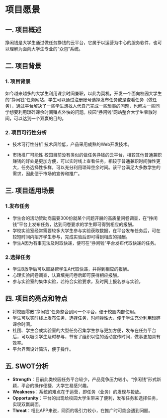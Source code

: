 # 项目愿景
## 一. 项目概述
挣闲钱是大学生通过做任务挣钱的云平台，它属于以运营为中心的服务软件，也可以理解为面向大学生专业的“众包”系统。


## 二. 项目背景
### 1. 项目背景
如今越来越多的大学生利用课余时间兼职，以此为契机，开发一个面向校园大学生的“挣闲钱”任务网站，学生可以通过注册账号选择发布任务或是查看任务（做任务），通过平台解决了一些学生想找人代自己完成一些琐事的问题，也解决一些同学想要利用琐碎课余时间赚点外快的问题。校园“挣闲钱”网站整合大学生零散时间，可以达到一个双赢的目的。

### 2. 项目可行性分析
- 技术可行性分析
技术风险低，产品采用成熟的Web开发技术。

- 市场推广可能性
校园目前没有类似的做任务挣钱的云平台，相较其他普通兼职赚钱的好处是更加方便，可以实时线上查看任务，相较于普通兼职时间弹性更大，任务选择性多样，可以充分利用琐碎空余时间。该平台满足大多数学生的需求，因此便于市场的宣传和推广。


## 三. 项目适用场景
### 1.发布任务
- 学生会的活动赞助商需要300份就某个问题开展的高质量问卷调查，在“挣闲钱”平台上发布任务，达到问卷要求的学生即可得到相应的报酬。
- 学校实验室经常需要较多大学生参与实验获取数据，在平台发布任务后，可在较短时间内招齐学生参与，完成实验后即可得到相应的报酬。
- 学生A因为有事无法及时取快递，便可在“挣闲钱”平台发布代取快递的任务。

### 2.选择任务
- 学生B放学后可以顺路帮学生A代取快递，并得到相应的报酬。
- 心理实验问卷调查，认真填完问卷后即可获得相应报酬。
- 参与实验室的集体实验，若符合实验要求，及时网上报名参与实验。

## 四. 项目的亮点和特点
- 将校园零散“挣闲钱”任务整合到同一个平台，便于校园内部使用。
- 学生可以实时线上发布任务、选择任务，时间弹性大，便于学生充分利用琐碎课余时间。
- 社团、学生会或实验室的大型任务召集学生参与更加方便，发布在任务平台后，可以吸引学生及时参与，节省了组织以往的活动宣传时间，做事更加具有效率。
- 平台界面设计简洁，便于操作。


## 五. SWOT分析
* **Strength**：目前此类校园任务平台较少，产品竞争压力较小，“挣闲钱”形式新颖，平台的操作便捷，大学生易感兴趣。
* **Weakness**：系统的难点在于运营，即任务（业务）的发现与投放。
* **Opportunity**：平台的出现给校园大学生带来了便利，发布任务和选择任务，实现双赢局面。
* **Threat**：相比APP来说，网页的吸引力较小，在推广时可能会遇到问题。




